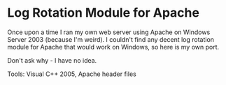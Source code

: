 # Log Rotation Module for Apache

Once upon a time I ran my own web server using Apache on Windows Server 2003 (because I'm weird). I couldn't find any decent log rotation module for Apache that would work on Windows, so here is my own port.

Don't ask why - I have no idea.

Tools: Visual C++ 2005, Apache header files
